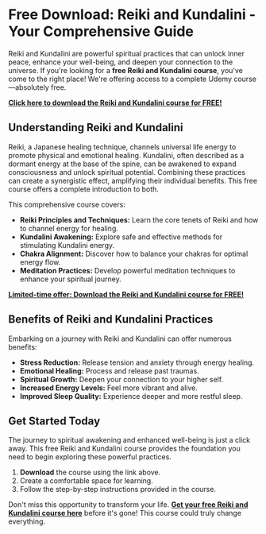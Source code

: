 # Free Download: Reiki and Kundalini - Your Comprehensive Guide

Reiki and Kundalini are powerful spiritual practices that can unlock inner peace, enhance your well-being, and deepen your connection to the universe. If you're looking for a **free Reiki and Kundalini course**, you've come to the right place! We're offering access to a complete Udemy course—absolutely free.

[**Click here to download the Reiki and Kundalini course for FREE!**](https://udemywork.com/reiki-and-kundalini)

## Understanding Reiki and Kundalini

Reiki, a Japanese healing technique, channels universal life energy to promote physical and emotional healing. Kundalini, often described as a dormant energy at the base of the spine, can be awakened to expand consciousness and unlock spiritual potential. Combining these practices can create a synergistic effect, amplifying their individual benefits. This free course offers a complete introduction to both.

This comprehensive course covers:
*   **Reiki Principles and Techniques:** Learn the core tenets of Reiki and how to channel energy for healing.
*   **Kundalini Awakening:** Explore safe and effective methods for stimulating Kundalini energy.
*   **Chakra Alignment:** Discover how to balance your chakras for optimal energy flow.
*   **Meditation Practices:** Develop powerful meditation techniques to enhance your spiritual journey.

[**Limited-time offer: Download the Reiki and Kundalini course for FREE!**](https://udemywork.com/reiki-and-kundalini)

## Benefits of Reiki and Kundalini Practices

Embarking on a journey with Reiki and Kundalini can offer numerous benefits:

*   **Stress Reduction:** Release tension and anxiety through energy healing.
*   **Emotional Healing:** Process and release past traumas.
*   **Spiritual Growth:** Deepen your connection to your higher self.
*   **Increased Energy Levels:** Feel more vibrant and alive.
*   **Improved Sleep Quality:** Experience deeper and more restful sleep.

## Get Started Today

The journey to spiritual awakening and enhanced well-being is just a click away. This free Reiki and Kundalini course provides the foundation you need to begin exploring these powerful practices.

1.  **Download** the course using the link above.
2.  Create a comfortable space for learning.
3.  Follow the step-by-step instructions provided in the course.

Don't miss this opportunity to transform your life. **[Get your free Reiki and Kundalini course here](https://udemywork.com/reiki-and-kundalini)** before it's gone! This course could truly change everything.
